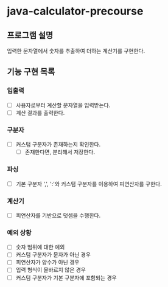 # java-calculator-precourse

## 프로그램 설명
입력한 문자열에서 숫자를 추출하여 더하는 계산기를 구현한다.

## 기능 구현 목록

### 입출력
- [ ] 사용자로부터 계산할 문자열을 입력받는다.
- [ ] 계산 결과를 출력한다.

### 구분자
- [ ] 커스텀 구분자가 존재하는지 확인한다.
  - [ ] 존재한다면, 분리해서 저장한다.

### 파싱
- [ ] 기본 구분자 ',', ':'와 커스텀 구분자를 이용하여 피연산자를 구한다.

### 계산기
- [ ] 피연산자를 기반으로 덧셈을 수행한다.

### 예외 상황
- [ ] 숫자 범위에 대한 예외
- [ ] 커스텀 구분자가 문자가 아닌 경우
- [ ] 피연산자가 양수가 아닌 경우
- [ ] 입력 형식이 올바르지 않은 경우
- [ ] 커스텀 구분자가 기본 구분자에 포함되는 경우
